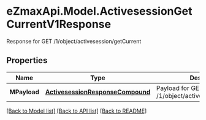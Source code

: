 # eZmaxApi.Model.ActivesessionGetCurrentV1Response
Response for GET /1/object/activesession/getCurrent

## Properties

Name | Type | Description | Notes
------------ | ------------- | ------------- | -------------
**MPayload** | [**ActivesessionResponseCompound**](ActivesessionResponseCompound.md) | Payload for GET /1/object/activesession/getCurrent | 

[[Back to Model list]](../README.md#documentation-for-models) [[Back to API list]](../README.md#documentation-for-api-endpoints) [[Back to README]](../README.md)

